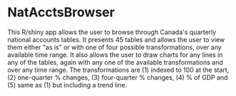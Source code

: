 # NatAcctsBrowser

This R/shiny app allows the user to browse through Canada's quarterly national accounts tables. It presents 45 tables and allows the user to view them either "as is" or with one of four possible transformations, over any available time range. It also allows the user to draw charts for any lines in any of the tables, again with any one of the available transformations and over any time range. The transformations are (1) indexed to 100 at the start, (2) one-quarter % changes, (3) four-quarter % changes, (4) % of GDP and (5) same as (1) but including a trend line.
